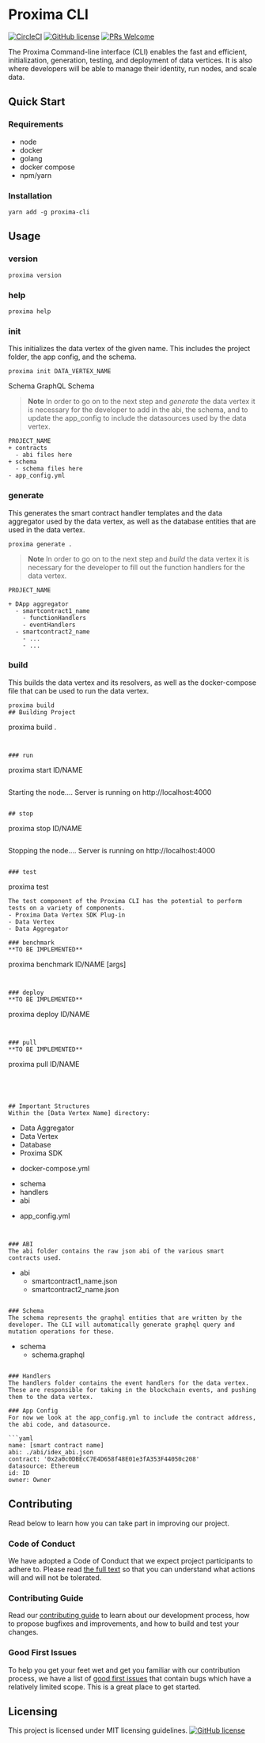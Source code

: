 

# Proxima CLI

[![CircleCI](https://circleci.com/gh/proxima-one/ProximaDB.svg?style=svg)](https://circleci.com/gh/proxima-one/ProximaDB)
[![GitHub license](https://img.shields.io/badge/license-MIT-blue.svg)](https://github.com/facebook/react/blob/master/LICENSE)
[![PRs Welcome](https://img.shields.io/badge/PRs-welcome-brightgreen.svg)](https://reactjs.org/docs/how-to-contribute.html#your-first-pull-request)

The Proxima Command-line interface (CLI) enables the fast and efficient, initialization, generation, testing, and deployment of data vertices. It is also where developers will be able to manage their identity, run nodes, and scale data.

<!--

init

generate

build

run

publish
remove
deploy
-->

## Quick Start


### Requirements
- node
- docker
- golang
- docker compose
- npm/yarn

### Installation

```
yarn add -g proxima-cli
```

## Usage

### version
```
proxima version
```

### help
```
proxima help
```

### init
This initializes the data vertex of the given name. This includes the project folder, the app config, and the schema.

```
proxima init DATA_VERTEX_NAME
```
Schema
GraphQL Schema

> **Note** In order to go on to the next step and *generate* the data vertex it is necessary for the developer to add in the abi, the schema, and to update the app_config to include the datasources used by the data vertex.

```
PROJECT_NAME
+ contracts
  - abi files here
+ schema
  - schema files here
- app_config.yml
```

### generate
This generates the smart contract handler templates and the data aggregator used by the data vertex, as well as the database entities that are used in the data vertex.

```
proxima generate .
```

> **Note** In order to go on to the next step and *build* the data vertex it is necessary for the developer to fill out the function handlers for the data vertex.

```
PROJECT_NAME

+ DApp aggregator
  - smartcontract1_name
    - functionHandlers
    - eventHandlers
  - smartcontract2_name
    - ...
    - ...
```

### build
This builds the data vertex and its resolvers, as well as the docker-compose file that can be used to run the data vertex.

```
proxima build
## Building Project
```
proxima build .
```


### run

```
proxima start ID/NAME
```

```
Starting the node....
Server is running on http://localhost:4000
```

## stop

```
proxima stop ID/NAME
```

```
Stopping the node....
Server is running on http://localhost:4000
```

### test

```
proxima test
```
The test component of the Proxima CLI has the potential to perform tests on a variety of components.
- Proxima Data Vertex SDK Plug-in
- Data Vertex
- Data Aggregator

### benchmark
**TO BE IMPLEMENTED**
```
proxima benchmark ID/NAME [args]
```


### deploy
**TO BE IMPLEMENTED**
```
proxima deploy ID/NAME
```


### pull
**TO BE IMPLEMENTED**

```
proxima pull ID/NAME
```




## Important Structures
Within the [Data Vertex Name] directory:

```
+ Data Aggregator
+ Data Vertex
+ Database
+ Proxima SDK
- docker-compose.yml

+ schema
+ handlers
+ abi
- app_config.yml
```


### ABI
The abi folder contains the raw json abi of the various smart contracts used.
```
+ abi
  - smartcontract1_name.json
  - smartcontract2_name.json
```

### Schema
The schema represents the graphql entities that are written by the developer. The CLI will automatically generate graphql query and mutation operations for these.
```
+ schema
  - schema.graphql
```

### Handlers
The handlers folder contains the event handlers for the data vertex. These are responsible for taking in the blockchain events, and pushing them to the data vertex.

### App Config
For now we look at the app_config.yml to include the contract address, the abi code, and datasource.

```yaml
name: [smart contract name]
abi: ./abi/idex_abi.json
contract: '0x2a0c0DBEcC7E4D658f48E01e3fA353F44050c208'
datasource: Ethereum
id: ID
owner: Owner
```

<!--
This should include:
- Contributing Guidelines
- Code of Conduct
- Good first issues/Pull requests


## Advanced Configurations

### Database

```yaml
name: [YOUR Name]
abi: ./abi/idex_abi.json
contract: '0x2a0c0DBEcC7E4D658f48E01e3fA353F44050c208'
datasource: Ethereum
id: ID
owner: Owner
```

### Cache
```yaml
name: [YOUR Name]
abi: ./abi/idex_abi.json
contract: '0x2a0c0DBEcC7E4D658f48E01e3fA353F44050c208'
datasource: Ethereum
id: ID
owner: Owner
```

### Client
```yaml
name: [YOUR Name]
abi: ./abi/idex_abi.json
contract: '0x2a0c0DBEcC7E4D658f48E01e3fA353F44050c208'
datasource: Ethereum
id: ID
owner: Owner
```
-->

## Contributing
<!--
This should include:
- Contributing Guidelines
- Code of Conduct
- Good first issues/Pull requests
-->
Read below to learn how you can take part in improving our project.

### Code of Conduct

We have adopted a Code of Conduct that we expect project participants to adhere to. Please read [the full text]() so that you can understand what actions will and will not be tolerated.

### Contributing Guide

Read our [contributing guide]() to learn about our development process, how to propose bugfixes and improvements, and how to build and test your changes.

### Good First Issues

To help you get your feet wet and get you familiar with our contribution process, we have a list of [good first issues]() that contain bugs which have a relatively limited scope. This is a great place to get started.

## Licensing

This project is licensed under MIT licensing guidelines.
[![GitHub license](https://img.shields.io/badge/license-MIT-blue.svg)](https://github.com/facebook/react/blob/master/LICENSE)
